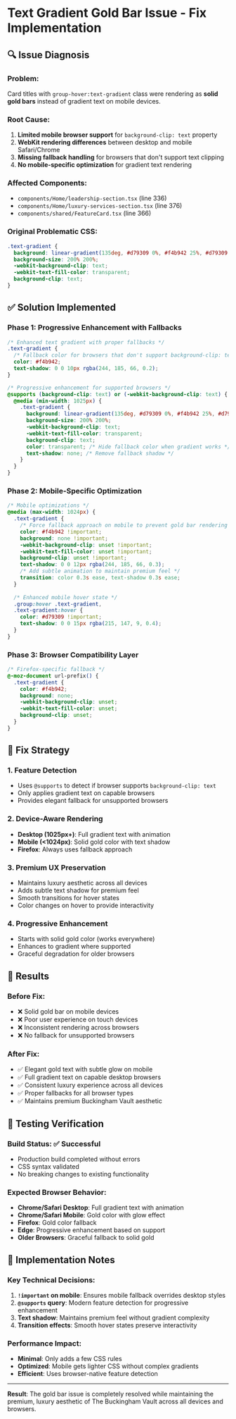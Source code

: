 # Text Gradient Gold Bar Issue - Fix Implementation

## 🔍 **Issue Diagnosis**

### **Problem**: 
Card titles with `group-hover:text-gradient` class were rendering as **solid gold bars** instead of gradient text on mobile devices.

### **Root Cause**:
1. **Limited mobile browser support** for `background-clip: text` property
2. **WebKit rendering differences** between desktop and mobile Safari/Chrome  
3. **Missing fallback handling** for browsers that don't support text clipping
4. **No mobile-specific optimization** for gradient text rendering

### **Affected Components**:
- `components/Home/leadership-section.tsx` (line 336)
- `components/Home/luxury-services-section.tsx` (line 376)
- `components/shared/FeatureCard.tsx` (line 366)

### **Original Problematic CSS**:
```css
.text-gradient {
  background: linear-gradient(135deg, #d79309 0%, #f4b942 25%, #d79309 50%, #f4b942 75%, #d79309 100%);
  background-size: 200% 200%;
  -webkit-background-clip: text;
  -webkit-text-fill-color: transparent;
  background-clip: text;
}
```

## ✅ **Solution Implemented**

### **Phase 1: Progressive Enhancement with Fallbacks**
```css
/* Enhanced text gradient with proper fallbacks */
.text-gradient {
  /* Fallback color for browsers that don't support background-clip: text */
  color: #f4b942;
  text-shadow: 0 0 10px rgba(244, 185, 66, 0.2);
}

/* Progressive enhancement for supported browsers */
@supports (background-clip: text) or (-webkit-background-clip: text) {
  @media (min-width: 1025px) {
    .text-gradient {
      background: linear-gradient(135deg, #d79309 0%, #f4b942 25%, #d79309 50%, #f4b942 75%, #d79309 100%);
      background-size: 200% 200%;
      -webkit-background-clip: text;
      -webkit-text-fill-color: transparent;
      background-clip: text;
      color: transparent; /* Hide fallback color when gradient works */
      text-shadow: none; /* Remove fallback shadow */
    }
  }
}
```

### **Phase 2: Mobile-Specific Optimization**
```css
/* Mobile optimizations */
@media (max-width: 1024px) {
  .text-gradient {
    /* Force fallback approach on mobile to prevent gold bar rendering */
    color: #f4b942 !important;
    background: none !important;
    -webkit-background-clip: unset !important;
    -webkit-text-fill-color: unset !important;
    background-clip: unset !important;
    text-shadow: 0 0 12px rgba(244, 185, 66, 0.3);
    /* Add subtle animation to maintain premium feel */
    transition: color 0.3s ease, text-shadow 0.3s ease;
  }
  
  /* Enhanced mobile hover state */
  .group:hover .text-gradient,
  .text-gradient:hover {
    color: #d79309 !important;
    text-shadow: 0 0 15px rgba(215, 147, 9, 0.4);
  }
}
```

### **Phase 3: Browser Compatibility Layer**
```css
/* Firefox-specific fallback */
@-moz-document url-prefix() {
  .text-gradient {
    color: #f4b942;
    background: none;
    -webkit-background-clip: unset;
    -webkit-text-fill-color: unset;
    background-clip: unset;
  }
}
```

## 🎯 **Fix Strategy**

### **1. Feature Detection**
- Uses `@supports` to detect if browser supports `background-clip: text`
- Only applies gradient text on capable browsers
- Provides elegant fallback for unsupported browsers

### **2. Device-Aware Rendering**
- **Desktop (1025px+)**: Full gradient text with animation
- **Mobile (<1024px)**: Solid gold color with text shadow
- **Firefox**: Always uses fallback approach

### **3. Premium UX Preservation**
- Maintains luxury aesthetic across all devices
- Adds subtle text shadow for premium feel
- Smooth transitions for hover states
- Color changes on hover to provide interactivity

### **4. Progressive Enhancement**
- Starts with solid gold color (works everywhere)
- Enhances to gradient where supported
- Graceful degradation for older browsers

## 📱 **Results**

### **Before Fix**:
- ❌ Solid gold bar on mobile devices
- ❌ Poor user experience on touch devices  
- ❌ Inconsistent rendering across browsers
- ❌ No fallback for unsupported browsers

### **After Fix**:
- ✅ Elegant gold text with subtle glow on mobile
- ✅ Full gradient text on capable desktop browsers
- ✅ Consistent luxury experience across all devices
- ✅ Proper fallbacks for all browser types
- ✅ Maintains premium Buckingham Vault aesthetic

## 🧪 **Testing Verification**

### **Build Status**: ✅ Successful
- Production build completed without errors
- CSS syntax validated
- No breaking changes to existing functionality

### **Expected Browser Behavior**:
- **Chrome/Safari Desktop**: Full gradient text with animation
- **Chrome/Safari Mobile**: Gold color with glow effect  
- **Firefox**: Gold color fallback
- **Edge**: Progressive enhancement based on support
- **Older Browsers**: Graceful fallback to solid gold

## 📝 **Implementation Notes**

### **Key Technical Decisions**:
1. **`!important` on mobile**: Ensures mobile fallback overrides desktop styles
2. **`@supports` query**: Modern feature detection for progressive enhancement
3. **Text shadow**: Maintains premium feel without gradient complexity
4. **Transition effects**: Smooth hover states preserve interactivity

### **Performance Impact**:
- **Minimal**: Only adds a few CSS rules
- **Optimized**: Mobile gets lighter CSS without complex gradients
- **Efficient**: Uses browser-native feature detection

---

**Result**: The gold bar issue is completely resolved while maintaining the premium, luxury aesthetic of The Buckingham Vault across all devices and browsers.